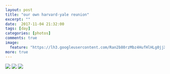 ```yaml
---
layout: post
title: "our own harvard-yale reunion"
excerpt: ""
date:  2017-11-04 21:32:00
tags: [day]
categories: [photos]
comments: true
image:
  feature: "https://lh3.googleusercontent.com/Ran2b80rzMbz4HufHlHLg0jjXVTclLtvEAJPybggg2xL_FWswE2P1uEEbIZJGu8uCVgCvigr7Xki5AIVQFe00MjA9-5Rg1tnpvEZ7RtiseS2fYH8qGHx-Rb2QGkbsLQCMpT7ukYo9pWnCUbI0wH0alVPpMxsJGsmnMIcANk_K5YbIjliFfzlJtUAP-AZCegB8-qdWGio3VHFfcAwhlYL1YJkhlEO6uzrUSq0ijn1tdk4Ozz7pwmDn_FmpRPCn2XCcYp6loeK4Vy3jDrR_tlXC2cqff2C2WR7iOt2PAscEdTGfsxUycwJUFvRqpAdqRKmt1XAIXeSHGI28VDVhRLTDuynFsDNHqcNwxpMEWkGQ68O4iuwO1pgV0bvO_Nm-9YST6b3rtebjaOPyKWmjDTmRGQ3klK4QB6kkeZLrK1gSSgJMFtxo-TkgXsw-oqIgoXc8RKZP8B9C1WOH0TlcWy38SoM2zByuECH_OXIqpYMwiorU-UlETcTFMnDeCF2GpA5ajXdMG_9pW56ltPAiYiESuvJeVvJTMMNDrjZYT7HqBIvgpmChlCnBlnPvyfljCJmvVOEitaidJGeWdi25G1bygQ0SP7Fmvf_UVX5MOwtK5ktUOIZ9al5eO6cquYG6HDUk9w6dwHXPcLVnvvEXEJzQ0Jy8FMtOOMX_rHV=w428-h642-no"
more: true
---
```


<img src="https://lh3.googleusercontent.com/zE5ADHDf2V3vfDNK2sDp5d6X_Cx1at_JW15ksQXpaOF9tjS5-79DkWnmwCucSNARacUXy8fSo4qy9MckHv0bh9mueQK-x75xO_PcoWEktzy3tawKLDBVc_yTKmJCP_Wk3DvGR0io9XX2tVewBGXhA7xMaz3uafk9z52W_GSqUgJL_q8fQ_PsSz_jnKLLqmRXs0NIvPOTywpG5uYd7ASJMZZSsUynwwIituJHDXda_JKbq-CDMVzArXFUc2sRC5Eu-Jn5orEmxEr6aLXw5XQ5xdJQmh9c06escQz6dp8A4xcrYeknj9H2CzDnisb6THBseHdadv7u9pzHglTgZhL6vWAZHwyMG9i7pBDIyCvZn_MYz83uOfDTVN4hXT9ZCiF60045ruJrkgoq-Cymp1HuF7N-ZQu_jvLb9dZdA0XPRvggc9G22br0FxCX-xmphueGgXRtO5hDNn3q94fxO9BKNvU-AxVc1BqE-dt4TWqR3rtYYmZhjgXja-1DsCHFXlr0chAWA49Jcrid4kYZCXamoq3l7yZryvyUrAkAqyGHuNocUzRq0KzeUui3aEUIEUBLADElRMuL3lL3m2OkWC68DFGQneGEjUTlriFu4j2G2ZiE48rKBD1II974z1ano2DgPCj5xb5HAe6clGn2aEtZOvBBNME7HESKQhGQ=w684-h1026-no">

<img src="https://lh3.googleusercontent.com/6IPN7YeRCFGD3LmRJcseumAjvLfxxVO5FCAX1nYu8xHhB-0ODvl15NE9f0SK6NJCyC0DhQjoV-kLgpO1i1MhogKFsMNyv-HGXuwJtS0zL1n9aGfiJSsbhq799BwQf3wSzNYsBmqV0FsuX6WtqIOf1LWdbj0S_37cxv-UteqW5By0BqMFnvnvq6-oSQTieWDTFIlMRBDXm52AgerX1ktP1MLXIhxujAhM3O6kGQDdiwGC_8XL9dld3G5mrLMStVADDheLYbBhTjmR2fTR1X09B9FPeNNxivwlAU94le6vmi6nqHFMXvKI_HOnk5ElTE1RhJpPEL359KJjx-3xWn06M22Jcy_ZqeRUOBROiDTFJ4CQeeXWM0kNBbVMUMdzcM7a8SPZo2nrWwi-QV61UPTLc8gMGhZHcvJYo_rs2025pXpUGGNixhZZePHFxETy9Z6xerUbWjPx0RjdU-76ftghbcV-XbiN5IFOuPRx9vClzSsVM94x6fFpNtEUHCY9ZMNr-jbdZ6K8Lv3d4SuRNkQ3-fob7RBR-HU_AfHReZsgSw1yX62SfnHmkyGiA2PbNIoMTPYeT4j7BcOhfCmOIcxc-6vUVfn2TN7zwLhOEiBM4IYBjiVjKZqcPSwkA4ARjaoHP540RYlInKJnSKPMW7941IY4Xnmu6sYcTyQe=w684-h458-no">

<img src="https://lh3.googleusercontent.com/3XfWifhK11C7S_YS4HEvUenIIRuCBsMJXeIneoQvamti93lQcj0Ng7IE_botJCAn29qOIUBeYor3GdTdycnWBS-WSTLlqbarF8TQo5EEVTkRtZkuHpELJ8aJgYIY8I9xZR6VMV2w7ZZkoko69v5vUqsbO2gjoqNdbmugSmLcF4IJuv_RE9rcCLgCduWWRMxY6TIMk5XSjP1Lks5BIcIV2YntyW1L5ByUpVdPdJLTgdHCBAiLsIhW0pOiSq7W59-nhLHxJtzhaXlIfMw44h7bEiGeziFHFGMfAtVe-MTmuQhZxMCrHMcVhwg-L8-3JL5WQR5pVln7BrcKTympu2AddsCIqq8oe6_NECLqMylUVlG7ewcgXIs6_9URBR6WCRilEdw3VvSRSTU7IN3WL1mmkYPc1UPS8No6Rv_dFil_qhdTVVzdPAJ0-m2KPwkLxNZkhbFkTSRBNJp4TfPZX3EkNRbl6QgMF49X-XsQJcgr_GHxn75wLqtKeXK3kTh0DocFWskW-TqHLVFActdjmHycOAc5Qgrobdzj1FrgAdHnu1fCq7EOrsWAjkec30gvplhJCsm1QCx68ge3wU-yMw67hF_NHF2yYtKwtW9MC6oUUiNAkwfHudsx049W7DdHogW8Ca0PHu2auUs0pDMzhJo4FOUUr-htMqT-a6_o=w654-h436-no">

